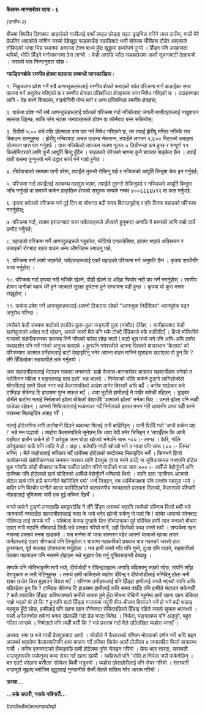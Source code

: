 **कैलास-मानसरोवर यात्रा - ६**

*(दार्चेन-२)*

बीचमा विपरीत दिशाबाट आइरहेको गाडीलाई वायाँ साइड छोड्दा राइट ड्राइभिङ गरिने
त्यस ठाउँमा, गाडी मेरै छेउतिर आएकोले जोगिन यस्सो देब्रेखुट्टा फड्काउँदा पछाडिबाट भारी
बोकेका चौँरीहरू दौडेर आएकाले तोकिएको भन्दा भिन्न स्थानमा अनायस टेक्न बाध्य हुँदा
खुट्टामा दम्कोपर्न पुग्यो । हिँड्न पनि असहजता थपियो, भोलि हिँड्ने मनोभावनामा ठेस
लाग्यो । केही अगाडि जाँदा सडकछेउमा अर्को सूचनापाटी देखापर्‍यो । जसको भाव
निम्नानुसार रहेछ -

**ग्याङ्ग्रिनबोके रमणीय क्षेत्रमा पदयात्रा सम्बन्धी जानकारीहरू :**

१. निकुञ्जमा प्रवेश गर्ने सबै आगन्तुकहरूलाई रमणीय क्षेत्रले बनाएको पर्वत परिक्रमा मार्ग
कडाईका साथ पालना गर्न अनुरोध गरिएको छ र रमणीय क्षेत्रका प्रतिबन्धित क्षेत्रहरूमा
जान निषेध गरिएको छ । उदाहरणका लागि - तेह्र स्वर्ण शिवालय, वज्रयोगिनी गोप्य मार्ग
र अन्य प्रतिबन्धित रमणीय क्षेत्रहरू;

२. पार्कमा प्रवेश गर्ने सबै आगन्तुकहरूलाई पर्वतको परिक्रमा गर्दा नजिकैबाट जंगली
मार्मोटहरूलाई नखुवाउन सल्लाह दिइन्छ, ताकि प्लेग भएका जनावरहरूले टोक्न वा कोर्नबाट
बच्न सकियोस्;

३. दिउँसो ५:०० बजे पछि डोल्माला पास पार गर्न निषेध गरिएको छ, तर तपाईं झेरीपु
मन्दिर नजिकै रात बिताउन सक्नुहुन्छ । झेरीपु मन्दिरबाट अचल ग्राउन्ड नेलसम्म, तपाईंले
लगभग ५,६०० मिटरको उचाइमा डोल्माला पास पार गर्नुपर्छ । पास नजिकैको तापक्रम
रातमा मूलतः ० डिग्रीभन्दा कम हुन्छ र सम्पूर्ण ११ किलोमिटरको लागि कुनै आपूर्ति बिन्दु
हुँदैन । सडकको धेरैजसो भागमा कुनै सञ्चार सङ्केत छैन । तपाईं राती पासमा पुग्नुभयो भने
उद्धार कार्य गर्न गाह्रो हुनेछ ।

४. तीर्थयात्राको समयमा पानी परेमा, तपाईंले तुरुन्तै रोकिनु पर्छ र नजिकको आपूर्ति
बिन्दुमा चेक इन गर्नुपर्छ;

५. परिक्रमा गर्दा तपाईंलाई अस्वस्थ महसुस भएमा, तपाईंले तुरुन्तै रोकिनुपर्छ र नजिकको
आपूर्ति बिन्दुमा जाँच गर्नुपर्छ वा समयमै फर्कन प्राकृतिक क्षेत्रको सशुल्क सम्पर्क नम्बर
४००६६६६७१२ मा कल गर्नुपर्छ;

६. कृपया पर्वतको परिक्रमा गर्न दुई दिन वा सोभन्दा बढी समय बिताउनुहोस् र एकै दिनमा
पहाडको परिक्रमा नगर्नुहोस्;

७. परिक्रमा गर्दा, रातमा हराउनबाट बच्न पर्यटकहरूले अँध्यारो हुनुभन्दा अगाडि नै बस्नको
लागि राम्रो ठाउँ छनौट गर्नुपर्छ;

८. पहाडको परिक्रमा गर्ने आगन्तुकहरूले ग्लुकोज, प्लेटियो एनाल्जेसिया, हातमा भएको
अक्सिजन र उचाइको रोगबाट राहत पाउन अन्य औषधिहरू ल्याउनु पर्छ;

९. परिक्रमा मार्ग लामो भएकोले, पर्यटकहरूलाई एक्लै पहाडको परिक्रमा गर्न अनुमति छैन ।
कृपया साथीसँग यात्रा गर्नुहोस् ।

१०. परिक्रमा गर्दा कृपया नदी नजिकै खेल्ने, पौडी खेल्ने वा आँखा चिम्लेर नदी पार गर्ने
नगर्नुहोस् । रमणीय क्षेत्रमा पानीको बहाव धेरै हुने भएकाले सुरक्षा दुर्घटना हुने सम्भावना
बढी हुन्छ । कृपया यो कुरा मनमा राख्नुहोस् ।

११. पार्कमा प्रवेश गर्ने आगन्तुकहरूलाई आफ्नो टिकटमा रहेको \"आगन्तुक निर्देशिका\"
ध्यानपूर्वक पढ्न अनुरोध गरिन्छ ।

त्यसैको केही समयमा बाटोको तलतिर ठूला-ठूला जङ्गली मुसा (मार्मोट) देखिए ।
यात्रीहरूबाट केही खानेकुराको अपेक्षा गर्दा रहेछन्, अरूले जस्तै मैले पनि मकै टोक्दै हिँडेकाले
मकै फालिदिएँ । हिजो मोतिजीले यात्राको संक्षेपीकरणका समयमा यिनै जीवको बारेमा रहेछ
क्यारे ! बाटो भूल पर्‍यो भने पनि अघि-अघि लागेर पथप्रदर्शन पनि गर्ने गरेको अनुभव बताएथे
। हुनपनि गणेशजीले आफ्ना पिताको वासस्थान \'कैलास\' को परिक्रमामा अलमल पर्नेहरूलाई
बाटो देखाइदिनु भनेर आफ्ना बाहन मानिने मुसाहरू खटाएका पो हुन् कि ? सँगै हिँडिरहेका
सहयात्रीले तर्क गर्नुभयो ।

अरू सहयात्रीहरूलाई भेटाउन नसक्दा मनमनले \'हाम्रो कैलास-मानसरोवर यात्राका
सहयात्रीहरू भनेको त मलेसियन महिला र मङ्गलभाइ मात्र ठहरे\' भन्न थाल्यो । निर्मलाको
भोलि फर्कने टुङ्गो लागिरहेकोले श्रीमतीलाई एक्लै फिर्ता नगर भन्ने कैलासपतिको आदेश ठानेर
बिस्तारै अघि बढेँ । करिब साढेचार बजे टाम्डिङ सेकेण्ड टि हाउसमा पुग्न सफल भएँ । धावा
भुटीले हामीलाई नै पर्खेर बसेकी रहिछन् । ड्राइवर दोर्चेले बाटोमा मलाई निर्मलाको झोला
बोकेको देखाउँदै \'आमाको झोला\' भनेका थिए । उनले झोला पनि त्यहीँ छाडेका रहेछन् ।
आफ्नो शिथिलतालाई मध्यनजर गर्दै निर्मलाको हालत मनन गरी धावासँग आज यहीँ बस्ने
व्यवस्था मिलाइदिन आग्रह गरेँ ।

मलाई होटेलभित्र लगी तातोपानी पिउने ब्यवस्था मिलाई उनी बाहिरिइन् । पानी पिउँदै
गर्दा \'आजै फर्कन पाए !\' भन्ने मन पल्हायो । व्यहोरा कैलासपतिले सुनेछन् कि धावा देवी
बनेर भित्रिइन् र \'तपाईँहरू कि आजै यहाँबाट दार्चेन फर्कने हो ? दारेपुक जान घोड़ा खोज्यो
भनेपनि चारू ५००।- लाग्छ । फेरि, भोलि दारेपुकबाट फर्के पनि त्यति नै हो। अझ ८ बजेपछि
गाडी खोज्यो भने त भाडा पनि चारू ८००।- लिन्छ\' भनिन् । मैले व्यहोरालाई स्वीकार गर्दै
दार्चेनमा होटेलको बन्दोबस्त मिलाइदिन भनेँ । किनभने हिजो कार्यक्रमको संक्षेपीकरणका
समयमा जसका लागि देरापुक (वास बस्ने ठाउँ) मा सुविधासम्पन्न नभएपनि होटेल बुक गरेपछि
कोही बीचबाट फर्केमा फर्कँदा प्रयोग गरिने गाडीको भाडा चारु.५००।- आफैँले बेहोर्नुपर्ने
अनि दार्चेनमा पनि होटेलको खर्च सोदिनको आफैँले बेहोर्नुपर्ने भनिएको थियो । रपनि दावा
\'दार्चेनमा आजको होटेल खर्च पनि हाम्रै कम्पनीले बेहोरिदिने भयो\' भन्दै भित्रइन्, तब
आर्थिकपक्षमा पनि सन्तोष महसुस भयो । बाहिर पनि बिरबीर पानीले बादल फारिदिएकोले
वातावरणीय स्वच्छताले प्रसन्नता दिलायो, कैलासको पश्चिमी मोहडालाई भूमिकामा पारी एक
दुई तस्विर खिचेँ ।

मनले फर्कने टुङ्गो लगाएपछि यमद्वारदेखि नै सँगै हिँड्न असमर्थ भएपनि त्यसैको परिणाम फिर्ता
भयौँ भन्ने जानकारी नगराउँदा सहयात्रीहरूलाई कता के भयो भनेर खोज्दै फर्कनु पो पर्ला कि
! सोचेर धावाको फोनबाट मोतिभाइ लाई सम्पर्क गरेँ । यतिबेला केरुङ् पुग्दाकै दिन
तीर्थयात्राका पूर्व परिचित हामी सात जनाको बीचमा एउटा मात्रै भएपनि सीमकार्ड लिऊँ
भन्ने प्रस्ताव गरियो मात्रै, उही हिजोको कथा जस्तै भयो । सम्पर्कमा रहन नसक्दा प्रस्ताव
मनमा खड्क्यो । यस मानेमा यो यात्रा संस्मरण पढेर आफ्नो यात्राको खाका तयार
पार्नेहरूलाई एउटा सीमकार्ड पनि लिनुहोला र यात्रामा महाकविको प्रख्यात पात्र मदनको
जस्तो हाल हुनसक्ला, पूर्व सल्लाह ठोसरूपमा गर्नुहोला । नत्र हामी जस्तै गाँठ पनि गुम्ने,
दु:ख पनि पाउने, सहयात्रीको पदचाप पछ्याउन पनि नसक्ने होइएला भन्ने सुझाव पेश गर्नु
युक्तिसङ्गतै देख्दछु ।

सम्पर्क पनि भोतिभाइसँग मात्रै भयो, दीर्घजोडी र दीपेन्द्रदाइहरू अगाडि बढिसक्नु भएको
रहेछ, तापनि साँझ देरापुकमा त जसै भेटिनुहुन्छ । तसर्थ हामी फर्किएको व्यहोरा दीपेन्द्र र
दीर्घजोडीलाई भनिदिनु होला भनी खबर छाडेर चित्त बुझाउन विवस भएँ । परिणाम
उनीहरूलाई पनि हिँड्दा हामीलाई जस्तै भएथ्यो रपनि अघि बढिरहेका हुन् कि ? टाम्डिङ
सेकेण्ड टि हाउसमा हामीलाई कति समय पर्खँदा पनि हामीले भेटाउन सकेनछौँ ? कतै त्यतातिर
हिँड्दा अक्सिजनको कमीले सकस हुने हुँदा बीचमा रोकिनै नहुनेमा हामी खाना खान रोकिएर
गाह्रो भएको पो हो कि ? हुनपनि बाटो हिँड्दा गन्तव्यमा नपुगी बीच-बीचमा बिसाउने गर्ने
हो भने बढी थकाइ महसुस हुँदो रहेछ, हामीलाई पनि खाना खान पौनेघण्टा रोकिएपछिको
हिँडाइ पहिले जस्तो सुचारु भएनथ्यो । यस्तै अर्गलानर्गल तर्कना मनमा खेलाउँदै गर्दा डेड
घण्टा बितेछ । निर्मला, मङ्गलहरू पनि आइपुगे, बहुत गलित लाग्दथे । निर्मलाले पनि त्यहीँ
बसौँ कि ? भन्ने प्रस्ताव गर्दा मैले उल्लिखित व्यहोरा जनाएँ ।

अन्तत: सबा छ बजे गाडी देरापुकबाट आयो । जोडीले नै कैलासको पश्चिम मोहडाको दर्शन गरी
अघि बढ्न असमर्थ भएकोमा कैलासपतिसँग क्षमा याचना गर्दै तस्विर खिचेर अर्को टोलीका ४
जनासहित फिर्ता यात्रारम्भ गर्‍यौँ । करिब एकघण्टाको हँकाइपछि हामी होटेलमा पुगेर चेकइन
गरियो । फ्रेस भएर शारदा, सरस्वती भाउजूहरूसँग फर्कनुका कथा सेयर गर्दै खाना खायौँ ।
वहाँहरूले पनि \'भोलि त निर्मला जसै फर्कनेछिन् । बरु एउटै कोठामा बसौँला\' सोचेका थियौँ
भन्नुभयो । व्यहोरा छोराछोरीलाई पनि सेयर गरियो । सरस्वती भाउजूले सुझाए बमोजिम
खुट्टालाई नुनपानीले सेकी तेलले मालिस गरेर आराम गरियो ।

**क्रमश\...**

**\...सके सपारौँ, नसके नबिगारौँ\...**

*#हामीसबैकोकल्याणहवोस्#*
